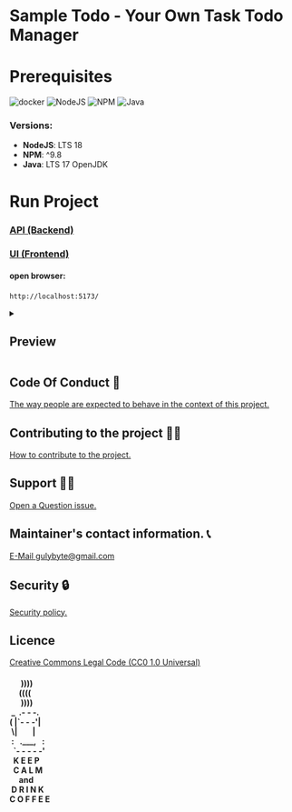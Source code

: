 # Sample Todo - Your Own Task Todo Manager

# Prerequisites
![docker](https://img.shields.io/badge/Docker-2496ED.svg?style=for-the-badge&logo=Docker&logoColor=white) ![NodeJS](https://img.shields.io/badge/node.js-6DA55F?style=for-the-badge&logo=node.js&logoColor=white) ![NPM](https://img.shields.io/badge/NPM-%23CB3837.svg?style=for-the-badge&logo=npm&logoColor=white) ![Java](https://img.shields.io/badge/java-%23ED8B00.svg?style=for-the-badge&logo=openjdk&logoColor=white)

### Versions:
 - **NodeJS**: LTS 18
 - **NPM**:  ^9.8
 - **Java**: LTS 17 OpenJDK

# Run Project
### [API (Backend)](/todo-api/README.md)
### [UI (Frontend)](/todo-ui/README.md)

#### open browser:
```
http://localhost:5173/
```
<details>
  <summary><h2>Preview</h2></summary>
  <img src="/static/img/preview.webp"/>
</details>

## Code Of Conduct 🤝
[The way people are expected to behave in the context of this project.](/CODE_OF_CONDUCT.md)

## Contributing to the project 👥💪
[How to contribute to the project.](/CONTRIBUTING.md)

## Support 💁‍♂️
[Open a Question issue.](https://github.com/gulybyte/sample-todo/issues/new/choose)

<!-- ## Changes in the project. 🔄
> [Explanatory history of the changes.(/LINK). >>in wiki githu<< -->

## Maintainer's contact information. 📞
[E-Mail gulybyte@gmail.com](mailto:gulybyte@gmail.com)

## Security 🔒
[Security policy.](https://github.com/gulybyte/sample-todo/security/policy)

## Licence
[Creative Commons Legal Code (CC0 1.0 Universal)](/LICENCE)

#### &nbsp;&nbsp;&nbsp;&nbsp;&nbsp;&nbsp;))))<br> &nbsp;&nbsp;&nbsp;&nbsp;&nbsp;((((<br> &nbsp;&nbsp;&nbsp;&nbsp;&nbsp;&nbsp;))))<br> &nbsp;_ &nbsp;.- - -.<br> (&nbsp;|&grave;- - -'|<br> &nbsp;\\|&nbsp;&nbsp;&nbsp;&nbsp;&nbsp;&nbsp;&nbsp;&nbsp;|<br> &nbsp;:&nbsp;&nbsp;&nbsp;.___,&nbsp;&nbsp;&nbsp;:<br> &nbsp;&nbsp;&grave;- - - - -'<br> &nbsp;&nbsp;K&nbsp;E&nbsp;E&nbsp;P<br> &nbsp;&nbsp;C&nbsp;A&nbsp;L&nbsp;M<br> &nbsp;&nbsp;&nbsp;&nbsp;&nbsp;and<br> &nbsp;D&nbsp;R&nbsp;I&nbsp;N&nbsp;K<br> C&nbsp;O&nbsp;F&nbsp;F&nbsp;E&nbsp;E

